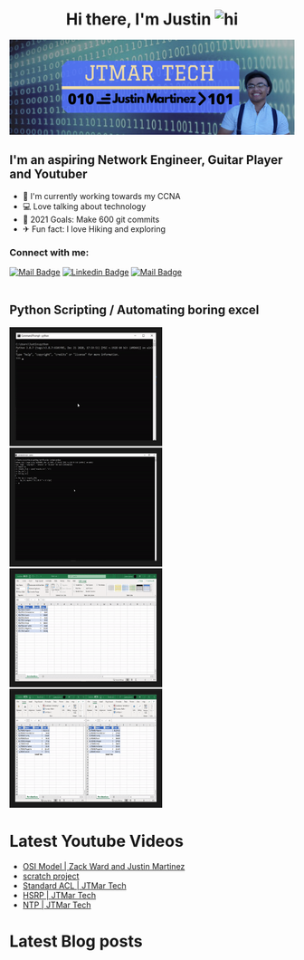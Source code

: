 <center><h1>Hi there, I'm Justin <img src="https://user-images.githubusercontent.com/1303154/88677602-1635ba80-d120-11ea-84d8-d263ba5fc3c0.gif" width="28px" alt="hi"></h1></center> 

<img src="https://github.com/jtmar28/jtmar28/blob/master/jtmar%20tech%20banner.png" width="1500"/>

## I'm an aspiring Network Engineer, Guitar Player and Youtuber

- 📘 I'm currently working towards my CCNA 
- 💻 Love talking about technology
- 🎯 2021 Goals: Make 600 git commits
- ✈ Fun fact: I love Hiking and exploring 

### Connect with me:

[![Mail Badge](https://img.shields.io/badge/-JTMAR%Tech-e74c3c?style=flat&labelColor=e74c3c&logo=youtube&logoColor=white)](https://www.youtube.com/channel/UCGawlVe9hpXIa-1e3ns4r6Ae) [![Linkedin Badge](https://img.shields.io/badge/-Justin-0e76a8?style=flat&labelColor=0e76a8&logo=linkedin&logoColor=white)](https://www.linkedin.com/in/justin-martinez-9a0624124/) [![Mail Badge](https://img.shields.io/badge/-JustinM-c0392b?style=flat&labelColor=c0392b&logo=gmail&logoColor=white)](mailto:justinmartinez0123@gmail.com)
<br>
<br>

## Python Scripting / Automating boring excel
[<img src="https://github.com/jtmar28/jtmar28/blob/master/Ping%20Script.gif" width="250" height="190" border="10"/>][pingscript]
[<img src="https://github.com/jtmar28/jtmar28/blob/master/Verification%20Ping%20Script.gif" width="250" height="190" border="10"/>][verificationpingscript]
[<img src="https://github.com/jtmar28/jtmar28/blob/master/ExcelValue.gif" width="250" height="190" border="10"/>][excelgetvalue]
[<img src="https://github.com/jtmar28/jtmar28/blob/master/fomulas.gif" width="250" height="190" border="10"/>][excelautoformula]

# Latest Youtube Videos
<!-- YOUTUBE:START -->
- [OSI Model | Zack Ward and Justin Martinez](https://www.youtube.com/watch?v=kyBL1X-rPh8)
- [scratch project](https://www.youtube.com/watch?v=z8ezrt6uy1I)
- [Standard ACL | JTMar Tech](https://www.youtube.com/watch?v=HGSyfqNjG4M)
- [HSRP | JTMar Tech](https://www.youtube.com/watch?v=6DYgkdxxGDw)
- [NTP | JTMar Tech](https://www.youtube.com/watch?v=aiWQtyUWzDk)
<!-- YOUTUBE:END -->

# Latest Blog posts
<!-- BLOG-POST-LIST:START -->
<!-- BLOG-POST-LIST:END -->

[excelgetvalue]: https://github.com/jtmar28/Automating-Excel-Tasks
[pingscript]: https://github.com/jtmar28/Ping_Script
[verificationpingscript]: https://github.com/jtmar28/Automating-Excel-Tasks/tree/main/GetValue
[excelautoformula]: https://github.com/jtmar28/Automating-Excel-Tasks/tree/main/Formulas


